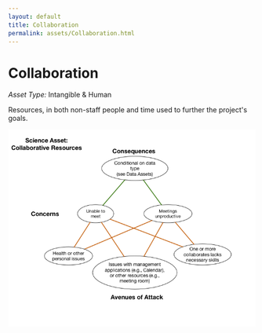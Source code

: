 ```yaml
---
layout: default
title: Collaboration
permalink: assets/Collaboration.html
---
```


# Collaboration

*Asset Type:*  Intangible & Human

Resources, in both non-staff people and time used to further the project's goals.

![Collaboration](../diagrams/Collaboration.png)